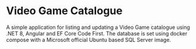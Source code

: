 # Video Game Catalogue
A simple application for listing and updating a Video Game catalogue using .NET 8, Angular and EF Core Code First.
The database is set using docker compose with a Microsoft official Ubuntu based SQL Server image.
